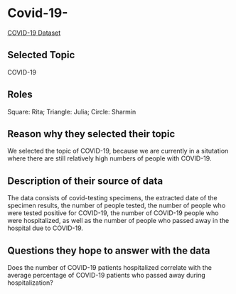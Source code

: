 # Covid-19-

  [COVID-19 Dataset](https://data.cityofnewyork.us/Health/COVID-19-Outcomes-by-Testing-Cohorts-Cases-Hospita/cwmx-mvra/data)

## Selected Topic

  COVID-19
  
## Roles 

Square: Rita; Triangle: Julia; Circle: Sharmin

## Reason why they selected their topic

  We selected the topic of COVID-19, because we are currently in a situtation where there are still relatively high numbers of people with COVID-19.


## Description of their source of data

  The data consists of covid-testing specimens, the extracted date of the specimen results, the number of people tested, the number of people who were tested positive for COVID-19, the number of COVID-19 people who were hospitalized, as well as the number of people who passed away in the hospital due to COVID-19.


## Questions they hope to answer with the data

  Does the number of COVID-19 patients hospitalized correlate with the average percentage of COVID-19 patients who passed away during hospitalization?
